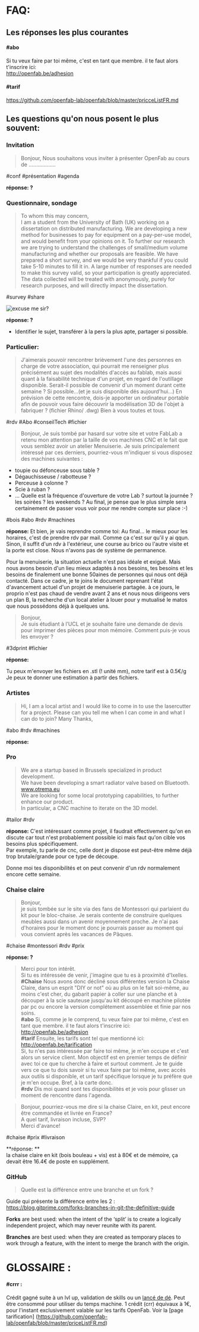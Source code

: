# FAQ: 

## Les réponses les plus courantes 
#### #abo
Si tu veux faire par toi même, c'est en tant que membre. il te faut alors t'inscrire ici:  
http://openfab.be/adhesion   

#### #tarif
https://github.com/openfab-lab/openfab/blob/master/pricceListFR.md
## Les questions qu'on nous posent le plus souvent: 


### Invitation
>Bonjour,
Nous souhaitons vous inviter à présenter OpenFab au cours de ..................

#conf #présentation #agenda

**réponse: ?**


### Questionnaire, sondage
>To whom this may concern,   
I am a student from the University of Bath (UK) working on a dissertation on distributed manufacturing. We are developing a new method for businesses to pay for equipment on a pay-per-use model, and would benefit from your opinions on it. To further our research we are trying to understand the challenges of small/medium volume manufacturing and whether our proposals are feasible. We have prepared a short survey, and we would be very thankful if you could take 5-10 minutes to fill it in. A large number of responses are needed to make this survey valid, so your participation is greatly appreciated. The data collected will be treated with anonymously, purely for research purposes, and will directly impact the dissertation.

#survey #share

![excuse me sir?](https://s-media-cache-ak0.pinimg.com/736x/89/78/e0/8978e015be27c560e0b07c38e7b53068.jpg)

**réponse: ?**
- Identifier le sujet, transférer à la pers la plus apte, partager si possible.

### Particulier: 
>J'aimerais pouvoir rencontrer brièvement l'une des personnes en charge de votre association, qui pourrait me renseigner plus précisément au sujet des modalités d'accès au fablab, mais aussi quant à la faisabilité technique d'un projet, en regard de l'outillage disponible.
Serait-il possible de convenir d'un moment durant cette semaine ? Si possible...(et je suis disponible dés aujourd'hui...)
En prévision de cette rencontre, dois-je apporter un ordinateur portable afin de pouvoir vous faire découvrir la modélisation 3D de l'objet à fabriquer ? (fichier Rhino/ .dwg)
Bien à vous toutes et tous.

#rdv #Abo #conseilTech #fichier  

>Bonjour,
Je suis tombé par hasard sur votre site et votre FabLab a retenu mon attention par la taille de vos machines CNC et le fait que vous semblez avoir un atelier Menuiserie.
Je suis principalement intéressé par ces derniers, pourriez-vous m'indiquer si vous disposez des machines suivantes :
- toupie ou défonceuse sous table ?
- Dégauchisseuse / rabotteuse ?
- Perceuse à colonne ?
- Scie à ruban ?
- ...
Quelle est la fréquence d'ouverture de votre Lab ? surtout la journée ? les soirées ? les weekends ?
Au final, je pense que le plus simple sera certainement de passer vous voir pour me rendre compte sur place :-)

#bois #abo #rdv #machines

**réponse:**
Et bien, je vais reprendre comme toi:
Au final... le mieux pour les horaires, c'est de prendre rdv par mail. Comme ça c'est sur qu'il y ai qqun. Sinon, il suffit d'un rdv à l'extérieur, une course au brico ou l'autre visite et la porte est close. Nous n'avons pas de système de permanence.

Pour la menuiserie, la situation actuelle n'est pas idéale et exiguë.
Mais nous avons besoin d'un lieu mieux adaptés à nos besoins, tes besoins et les besoins de finalement une bonne 50aines de personnes qui nous ont déjà contacté.
Dans ce cadre, je te joins le document reprenant l'état d'avancement actuel d'un projet de menuiserie partagée.
à ce jours, le proprio n'est pas chaud de vendre avant 2 ans et nous nous dirigeons vers un plan B, la recherche d'un local atelier à louer pour y mutualisé le matos que nous possédons déjà à quelques uns.

>Bonjour,  
Je suis étudiant à l’UCL et je souhaite faire une demande de devis pour imprimer des pièces pour mon mémoire. Comment puis-je vous les envoyer ?

#3dprint #fichier 

**réponse:**

Tu peux m'envoyer les fichiers en .stl (! unité mm), notre tarif est à 0.5€/g  
Je peux te donner une estimation à partir des fichiers. 

### Artistes
>Hi,
I am a local artist and I would like to come in to use the lasercutter for a project. Please can you tell me when I can come in and what I can do to join?
Many Thanks,

#abo #rdv #machines

**réponse:**

### Pro
>We are a startup based in Brussels specialized in product development.  
We have been developing a smart radiator valve based on Bluetooth.  
www.otrema.eu  
We are looking for some local prototyping capabilities, to further enhance our product.  
In particular, a CNC machine to iterate on the 3D model.

#tailor #rdv

**réponse:**
C'est intéressant comme projet, il faudrait effectivement qu'on en discute car tout n'est probablement possible ici mais faut qu'on cible vos besoins plus spécifiquement.  
Par exemple, tu parle de cnc, celle dont je dispose est peut-être même déjà trop brutale/grande pour ce type de découpe.

Donne moi tes disponibilités et on peut convenir d'un rdv normalement encore cette semaine. 

### Chaise claire
>Bonjour,  
je suis tombée sur le site via des fans de Montessori qui parlaient du kit pour le bloc-chaise. Je serais contente de construire quelques meubles aussi dans un avenir moyennement proche. Je n'ai pas d'horaires pour le moment donc je pourrais passer au moment qui vous convient après les vacances de Pâques.

#chaise #montessori #rdv #prix

**réponse: ?**  
>Merci pour ton intérêt.  
Si tu es intéressée de venir, j'imagine que tu es à proximité d'Ixelles.  
**#Chaise**
Nous avons donc décliné sous différentes version la Chaise Claire, dans un esprit "DIY or not" où au plus on le fait soi-même, au moins c'est cher, du gabarit papier à coller sur une planche et à découper à la scie sauteuse jusqu'au kit découpé en machine pilotée par pc ou encore la version complétement assemblée et finie par nos soins.  
**#abo** Si, comme je le comprend, tu veux faire par toi même, c'est en tant que membre. il te faut alors t'inscrire ici:  
http://openfab.be/adhesion   
**#tarif** Ensuite, les tarifs sont tel que mentionné ici:  
http://openfab.be/tarification  
Si, tu n'es pas intéressée par faire toi même, je m'en occupe et c'est alors un service client.
Mon objectif est en premier temps de définir avec toi ce que tu cherche à faire et surtout comment. Je te guide vers ce que tu dois savoir si tu veux faire par toi même, avec accès aux outils si disponible, et un tarif spécifique lorsque je tu préfère que je m'en occupe. Bref, à la carte donc.  
**#rdv** Dis moi quand sont tes disponibilités et je vois pour glisser un moment de rencontre dans l'agenda.

>Bonjour, pourriez-vous me dire si la chaise Claire, en kit, peut encore être commandée et livrée en France?  
A quel tarif, livraison incluse, SVP?  
Merci d'avance!

#chaise #prix #livraison

**réponse: **  
la chaise claire en kit (bois bouleau + vis) est à 80€ et de mémoire, ça devait être 16.4€ de poste en supplément.

### GitHub

>Quelle est la différence entre une branche et un fork ?

Guide qui présente la différence entre les 2 : https://blog.gitprime.com/forks-branches-in-git-the-definitive-guide

**Forks** are best used: when the intent of the ‘split’ is to create a logically independent project, which may never reunite with its parent.

**Branches** are best used: when they are created as temporary places to work through a feature, with the intent to merge the branch with the origin.

# GLOSSAIRE :

#### #crrr :
Crédit gagné suite à un lvl up, validation de skills ou un [lancé de dé](https://github.com/openfab-lab/openfab/wiki/Procedures). Peut être consommé pour utiliser du temps machine. 1 crédit (crr) équivaux à 1€, pour l'instant exclusivement valable sur les tarifs OpenFab.  Voir la [page tarification] (https://github.com/openfab-lab/openfab/blob/master/priceListFR.md)
